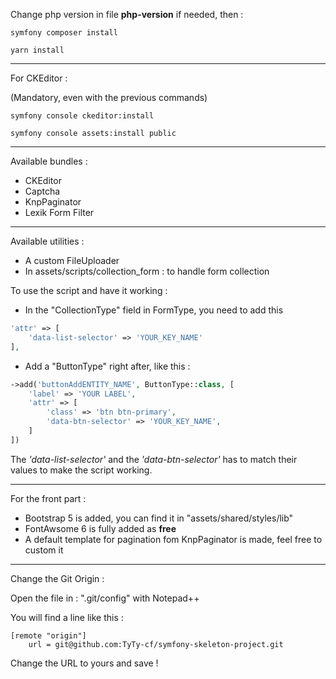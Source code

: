 
Change php version in file **php-version** if needed, then :

```
symfony composer install
```


```
yarn install
```

---

For CKEditor :

(Mandatory, even with the previous commands)

```
symfony console ckeditor:install
```

```
symfony console assets:install public
```

---

Available bundles  :
- CKEditor
- Captcha
- KnpPaginator
- Lexik Form Filter

---

Available utilities :
- A custom FileUploader
- In assets/scripts/collection_form : to handle form collection

To use the script and have it working :

- In the "CollectionType" field in FormType, you need to add this

```php
'attr' => [
    'data-list-selector' => 'YOUR_KEY_NAME'
],
```

- Add a "ButtonType" right after, like this :

```php
->add('buttonAddENTITY_NAME', ButtonType::class, [
    'label' => 'YOUR LABEL',
    'attr' => [
        'class' => 'btn btn-primary',
        'data-btn-selector' => 'YOUR_KEY_NAME',
    ]
])
```

The _'data-list-selector'_ and the _'data-btn-selector'_ has to match their values to make the script working.

---

For the front part :
- Bootstrap 5 is added, you can find it in "assets/shared/styles/lib"
- FontAwsome 6 is fully added as **free**
- A default template for pagination fom KnpPaginator is made, feel free to custom it

---

Change the Git Origin :

Open the file in : ".git/config" with Notepad++

You will find a line like this :

```text
[remote "origin"]
	url = git@github.com:TyTy-cf/symfony-skeleton-project.git
```

Change the URL to yours and save !
